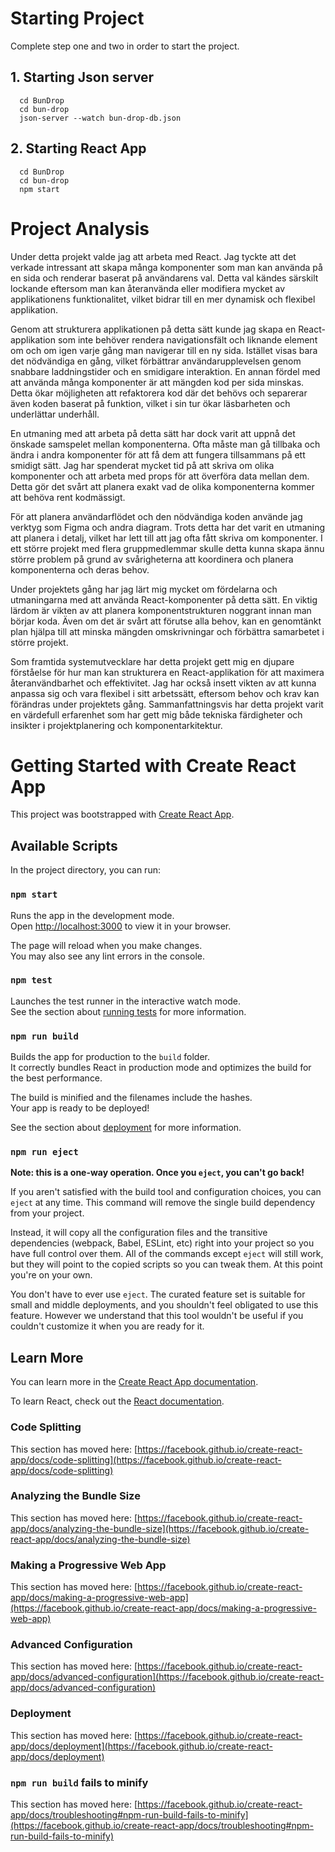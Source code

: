 # Starting Project

Complete step one and two in order to start the project. 

## 1. Starting Json server

```
  cd BunDrop
  cd bun-drop
  json-server --watch bun-drop-db.json
```

## 2. Starting React App

```
  cd BunDrop
  cd bun-drop
  npm start
```

# Project Analysis 

Under detta projekt valde jag att arbeta med React. Jag tyckte att det verkade intressant att skapa många komponenter som man kan använda på en sida och renderar baserat på användarens val. Detta val kändes särskilt lockande eftersom man kan återanvända eller modifiera mycket av applikationens funktionalitet, vilket bidrar till en mer dynamisk och flexibel applikation.

Genom att strukturera applikationen på detta sätt kunde jag skapa en React-applikation som inte behöver rendera navigationsfält och liknande element om och om igen varje gång man navigerar till en ny sida. Istället visas bara det nödvändiga en gång, vilket förbättrar användarupplevelsen genom snabbare laddningstider och en smidigare interaktion. En annan fördel med att använda många komponenter är att mängden kod per sida minskas. Detta ökar möjligheten att refaktorera kod där det behövs och separerar även koden baserat på funktion, vilket i sin tur ökar läsbarheten och underlättar underhåll.

En utmaning med att arbeta på detta sätt har dock varit att uppnå det önskade samspelet mellan komponenterna. Ofta måste man gå tillbaka och ändra i andra komponenter för att få dem att fungera tillsammans på ett smidigt sätt. Jag har spenderat mycket tid på att skriva om olika komponenter och att arbeta med props för att överföra data mellan dem. Detta gör det svårt att planera exakt vad de olika komponenterna kommer att behöva rent kodmässigt.

För att planera användarflödet och den nödvändiga koden använde jag verktyg som Figma och andra diagram. Trots detta har det varit en utmaning att planera i detalj, vilket har lett till att jag ofta fått skriva om komponenter. I ett större projekt med flera gruppmedlemmar skulle detta kunna skapa ännu större problem på grund av svårigheterna att koordinera och planera komponenterna och deras behov.

Under projektets gång har jag lärt mig mycket om fördelarna och utmaningarna med att använda React-komponenter på detta sätt. En viktig lärdom är vikten av att planera komponentstrukturen noggrant innan man börjar koda. Även om det är svårt att förutse alla behov, kan en genomtänkt plan hjälpa till att minska mängden omskrivningar och förbättra samarbetet i större projekt.

Som framtida systemutvecklare har detta projekt gett mig en djupare förståelse för hur man kan strukturera en React-applikation för att maximera återanvändbarhet och effektivitet. Jag har också insett vikten av att kunna anpassa sig och vara flexibel i sitt arbetssätt, eftersom behov och krav kan förändras under projektets gång. Sammanfattningsvis har detta projekt varit en värdefull erfarenhet som har gett mig både tekniska färdigheter och insikter i projektplanering och komponentarkitektur.

# Getting Started with Create React App

This project was bootstrapped with [Create React App](https://github.com/facebook/create-react-app).

## Available Scripts

In the project directory, you can run:

### `npm start`

Runs the app in the development mode.\
Open [http://localhost:3000](http://localhost:3000) to view it in your browser.

The page will reload when you make changes.\
You may also see any lint errors in the console.

### `npm test`

Launches the test runner in the interactive watch mode.\
See the section about [running tests](https://facebook.github.io/create-react-app/docs/running-tests) for more information.

### `npm run build`

Builds the app for production to the `build` folder.\
It correctly bundles React in production mode and optimizes the build for the best performance.

The build is minified and the filenames include the hashes.\
Your app is ready to be deployed!

See the section about [deployment](https://facebook.github.io/create-react-app/docs/deployment) for more information.

### `npm run eject`

**Note: this is a one-way operation. Once you `eject`, you can't go back!**

If you aren't satisfied with the build tool and configuration choices, you can `eject` at any time. This command will remove the single build dependency from your project.

Instead, it will copy all the configuration files and the transitive dependencies (webpack, Babel, ESLint, etc) right into your project so you have full control over them. All of the commands except `eject` will still work, but they will point to the copied scripts so you can tweak them. At this point you're on your own.

You don't have to ever use `eject`. The curated feature set is suitable for small and middle deployments, and you shouldn't feel obligated to use this feature. However we understand that this tool wouldn't be useful if you couldn't customize it when you are ready for it.

## Learn More

You can learn more in the [Create React App documentation](https://facebook.github.io/create-react-app/docs/getting-started).

To learn React, check out the [React documentation](https://reactjs.org/).

### Code Splitting

This section has moved here: [https://facebook.github.io/create-react-app/docs/code-splitting](https://facebook.github.io/create-react-app/docs/code-splitting)

### Analyzing the Bundle Size

This section has moved here: [https://facebook.github.io/create-react-app/docs/analyzing-the-bundle-size](https://facebook.github.io/create-react-app/docs/analyzing-the-bundle-size)

### Making a Progressive Web App

This section has moved here: [https://facebook.github.io/create-react-app/docs/making-a-progressive-web-app](https://facebook.github.io/create-react-app/docs/making-a-progressive-web-app)

### Advanced Configuration

This section has moved here: [https://facebook.github.io/create-react-app/docs/advanced-configuration](https://facebook.github.io/create-react-app/docs/advanced-configuration)

### Deployment

This section has moved here: [https://facebook.github.io/create-react-app/docs/deployment](https://facebook.github.io/create-react-app/docs/deployment)

### `npm run build` fails to minify

This section has moved here: [https://facebook.github.io/create-react-app/docs/troubleshooting#npm-run-build-fails-to-minify](https://facebook.github.io/create-react-app/docs/troubleshooting#npm-run-build-fails-to-minify)
